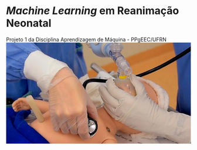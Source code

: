 # *Machine Learning* em Reanimação Neonatal
Projeto 1 da Disciplina Aprendizagem de Máquina - PPgEEC/UFRN
<img src="/images/Capa.jpg">